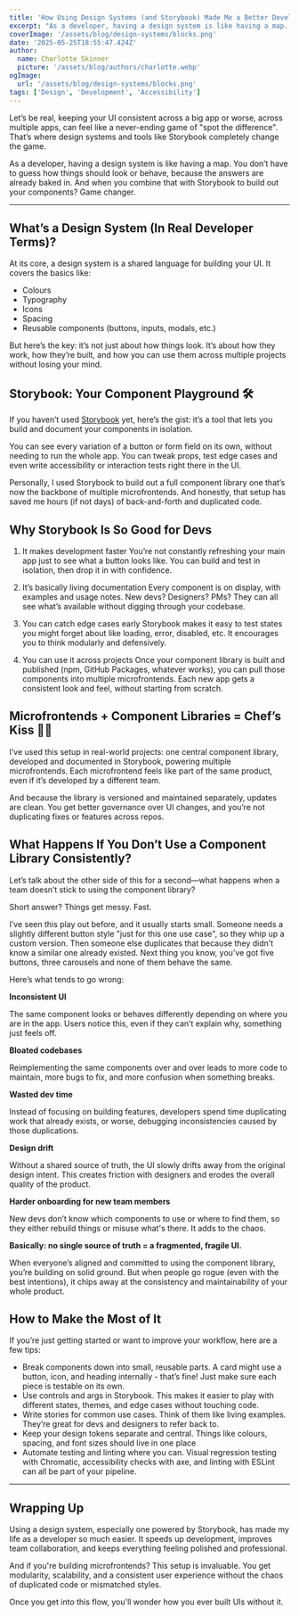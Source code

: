 ```yaml
---
title: 'How Using Design Systems (and Storybook) Made Me a Better Developer'
excerpt: "As a developer, having a design system is like having a map. You don’t have to guess how things should look or behave, because the answers are already baked in..."
coverImage: '/assets/blog/design-systems/blocks.png'
date: '2025-05-25T18:55:47.424Z'
author:
  name: Charlotte Skinner
  picture: '/assets/blog/authors/charlotte.webp'
ogImage:
  url: '/assets/blog/design-systems/blocks.png'
tags: ['Design', 'Development', 'Accessibility']
---
```


Let’s be real, keeping your UI consistent across a big app or worse, across multiple apps, can feel like a never-ending game of "spot the difference". That’s where design systems and tools like Storybook completely change the game.

As a developer, having a design system is like having a map. You don’t have to guess how things should look or behave, because the answers are already baked in. And when you combine that with Storybook to build out your components? Game changer.

---

## What’s a Design System (In Real Developer Terms)?

At its core, a design system is a shared language for building your UI. It covers the basics like:

- Colours
- Typography
- Icons
- Spacing
- Reusable components (buttons, inputs, modals, etc.)

But here’s the key: it’s not just about how things look. It’s about how they work, how they’re built, and how you can use them across multiple projects without losing your mind.

## Storybook: Your Component Playground 🛠️

If you haven’t used [Storybook](https://storybook.js.org/) yet, here’s the gist: it’s a tool that lets you build and document your components in isolation.

You can see every variation of a button or form field on its own, without needing to run the whole app. You can tweak props, test edge cases and even write accessibility or interaction tests right there in the UI.

Personally, I used Storybook to build out a full component library one that’s now the backbone of multiple microfrontends. And honestly, that setup has saved me hours (if not days) of back-and-forth and duplicated code.

## Why Storybook Is So Good for Devs

1. It makes development faster
You’re not constantly refreshing your main app just to see what a button looks like. You can build and test in isolation, then drop it in with confidence.

2. It’s basically living documentation
Every component is on display, with examples and usage notes. New devs? Designers? PMs? They can all see what’s available without digging through your codebase.

3. You can catch edge cases early
Storybook makes it easy to test states you might forget about like loading, error, disabled, etc. It encourages you to think modularly and defensively.

4. You can use it across projects
Once your component library is built and published (npm, GitHub Packages, whatever works), you can pull those components into multiple microfrontends. Each new app gets a consistent look and feel, without starting from scratch.

## Microfrontends + Component Libraries = Chef’s Kiss 👨‍🍳

I’ve used this setup in real-world projects: one central component library, developed and documented in Storybook, powering multiple microfrontends. Each microfrontend feels like part of the same product, even if it’s developed by a different team.

And because the library is versioned and maintained separately, updates are clean. You get better governance over UI changes, and you’re not duplicating fixes or features across repos.

## What Happens If You Don’t Use a Component Library Consistently?

Let’s talk about the other side of this for a second—what happens when a team doesn’t stick to using the component library?

Short answer? Things get messy. Fast.

I’ve seen this play out before, and it usually starts small. Someone needs a slightly different button style "just for this one use case", so they whip up a custom version. Then someone else duplicates that because they didn’t know a similar one already existed. Next thing you know, you’ve got five buttons, three carousels and none of them behave the same.

Here’s what tends to go wrong:

**Inconsistent UI**

The same component looks or behaves differently depending on where you are in the app. Users notice this, even if they can’t explain why, something just feels off.

**Bloated codebases**

Reimplementing the same components over and over leads to more code to maintain, more bugs to fix, and more confusion when something breaks.

**Wasted dev time**

Instead of focusing on building features, developers spend time duplicating work that already exists, or worse, debugging inconsistencies caused by those duplications.

**Design drift**

Without a shared source of truth, the UI slowly drifts away from the original design intent. This creates friction with designers and erodes the overall quality of the product.

**Harder onboarding for new team members**

New devs don’t know which components to use or where to find them, so they either rebuild things or misuse what's there. It adds to the chaos.

**Basically: no single source of truth = a fragmented, fragile UI.**

When everyone’s aligned and committed to using the component library, you’re building on solid ground. But when people go rogue (even with the best intentions), it chips away at the consistency and maintainability of your whole product.

## How to Make the Most of It

If you’re just getting started or want to improve your workflow, here are a few tips:

- Break components down into small, reusable parts. A card might use a button, icon, and heading internally - that’s fine! Just make sure each piece is testable on its own.
- Use controls and args in Storybook. This makes it easier to play with different states, themes, and edge cases without touching code.
- Write stories for common use cases. Think of them like living examples. They’re great for devs and designers to refer back to.
- Keep your design tokens separate and central. Things like colours, spacing, and font sizes should live in one place
- Automate testing and linting where you can. Visual regression testing with Chromatic, accessibility checks with axe, and linting with ESLint can all be part of your pipeline.

---

## Wrapping Up
Using a design system, especially one powered by Storybook, has made my life as a developer so much easier. It speeds up development, improves team collaboration, and keeps everything feeling polished and professional.

And if you're building microfrontends? This setup is invaluable. You get modularity, scalability, and a consistent user experience without the chaos of duplicated code or mismatched styles.

Once you get into this flow, you'll wonder how you ever built UIs without it.
